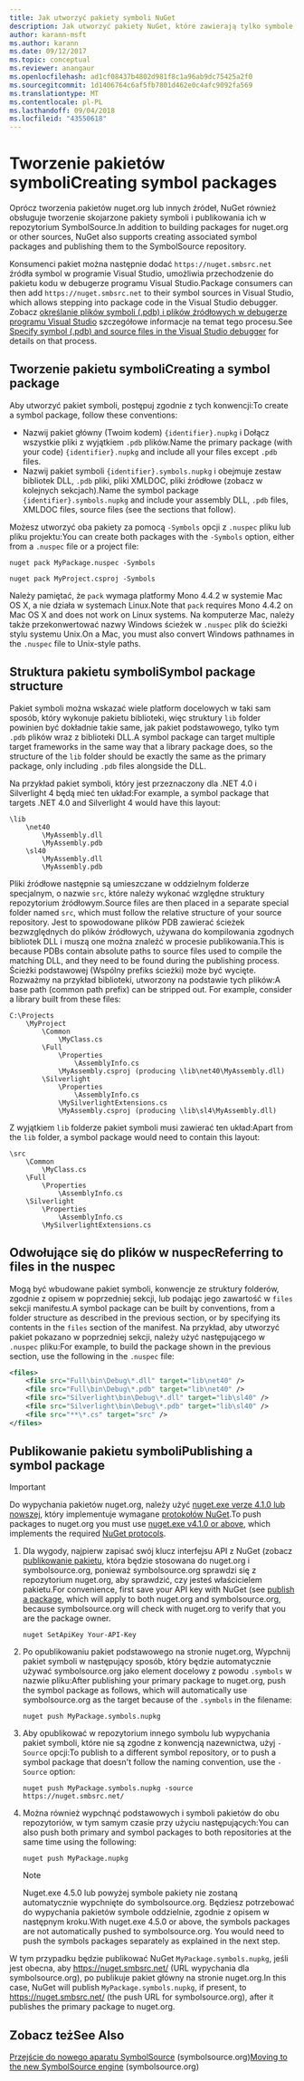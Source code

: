 ```yaml
---
title: Jak utworzyć pakiety symboli NuGet
description: Jak utworzyć pakiety NuGet, które zawierają tylko symbole, aby zapewnić obsługę debugowania innych pakietów NuGet w programie Visual Studio.
author: karann-msft
ms.author: karann
ms.date: 09/12/2017
ms.topic: conceptual
ms.reviewer: anangaur
ms.openlocfilehash: ad1cf08437b4802d981f8c1a96ab9dc75425a2f0
ms.sourcegitcommit: 1d1406764c6af5fb7801d462e0c4afc9092fa569
ms.translationtype: MT
ms.contentlocale: pl-PL
ms.lasthandoff: 09/04/2018
ms.locfileid: "43550618"
---
```

# <a name="creating-symbol-packages"></a><span data-ttu-id="fc0f3-103">Tworzenie pakietów symboli</span><span class="sxs-lookup"><span data-stu-id="fc0f3-103">Creating symbol packages</span></span>

<span data-ttu-id="fc0f3-104">Oprócz tworzenia pakietów nuget.org lub innych źródeł, NuGet również obsługuje tworzenie skojarzone pakiety symboli i publikowania ich w repozytorium SymbolSource.</span><span class="sxs-lookup"><span data-stu-id="fc0f3-104">In addition to building packages for nuget.org or other sources, NuGet also supports creating associated symbol packages and publishing them to the SymbolSource repository.</span></span>

<span data-ttu-id="fc0f3-105">Konsumenci pakiet można następnie dodać `https://nuget.smbsrc.net` źródła symbol w programie Visual Studio, umożliwia przechodzenie do pakietu kodu w debugerze programu Visual Studio.</span><span class="sxs-lookup"><span data-stu-id="fc0f3-105">Package consumers can then add `https://nuget.smbsrc.net` to their symbol sources in Visual Studio, which allows stepping into package code in the Visual Studio debugger.</span></span> <span data-ttu-id="fc0f3-106">Zobacz [określanie plików symboli (.pdb) i plików źródłowych w debugerze programu Visual Studio](/visualstudio/debugger/specify-symbol-dot-pdb-and-source-files-in-the-visual-studio-debugger) szczegółowe informacje na temat tego procesu.</span><span class="sxs-lookup"><span data-stu-id="fc0f3-106">See [Specify symbol (.pdb) and source files in the Visual Studio debugger](/visualstudio/debugger/specify-symbol-dot-pdb-and-source-files-in-the-visual-studio-debugger) for details on that process.</span></span>

## <a name="creating-a-symbol-package"></a><span data-ttu-id="fc0f3-107">Tworzenie pakietu symboli</span><span class="sxs-lookup"><span data-stu-id="fc0f3-107">Creating a symbol package</span></span>

<span data-ttu-id="fc0f3-108">Aby utworzyć pakiet symboli, postępuj zgodnie z tych konwencji:</span><span class="sxs-lookup"><span data-stu-id="fc0f3-108">To create a symbol package, follow these conventions:</span></span>

- <span data-ttu-id="fc0f3-109">Nazwij pakiet główny (Twoim kodem) `{identifier}.nupkg` i Dołącz wszystkie pliki z wyjątkiem `.pdb` plików.</span><span class="sxs-lookup"><span data-stu-id="fc0f3-109">Name the primary package (with your code) `{identifier}.nupkg` and include all your files except `.pdb` files.</span></span>
- <span data-ttu-id="fc0f3-110">Nazwij pakiet symboli `{identifier}.symbols.nupkg` i obejmuje zestaw bibliotek DLL, `.pdb` pliki, pliki XMLDOC, pliki źródłowe (zobacz w kolejnych sekcjach).</span><span class="sxs-lookup"><span data-stu-id="fc0f3-110">Name the symbol package `{identifier}.symbols.nupkg` and include your assembly DLL, `.pdb` files, XMLDOC files, source files (see the sections that follow).</span></span>

<span data-ttu-id="fc0f3-111">Możesz utworzyć oba pakiety za pomocą `-Symbols` opcji z `.nuspec` pliku lub pliku projektu:</span><span class="sxs-lookup"><span data-stu-id="fc0f3-111">You can create both packages with the `-Symbols` option, either from a `.nuspec` file or a project file:</span></span>

```cli
nuget pack MyPackage.nuspec -Symbols

nuget pack MyProject.csproj -Symbols
```

<span data-ttu-id="fc0f3-112">Należy pamiętać, że `pack` wymaga platformy Mono 4.4.2 w systemie Mac OS X, a nie działa w systemach Linux.</span><span class="sxs-lookup"><span data-stu-id="fc0f3-112">Note that `pack` requires Mono 4.4.2 on Mac OS X and does not work on Linux systems.</span></span> <span data-ttu-id="fc0f3-113">Na komputerze Mac, należy także przekonwertować nazwy Windows ścieżek w `.nuspec` plik do ścieżki stylu systemu Unix.</span><span class="sxs-lookup"><span data-stu-id="fc0f3-113">On a Mac, you must also convert Windows pathnames in the `.nuspec` file to Unix-style paths.</span></span>

## <a name="symbol-package-structure"></a><span data-ttu-id="fc0f3-114">Struktura pakietu symboli</span><span class="sxs-lookup"><span data-stu-id="fc0f3-114">Symbol package structure</span></span>

<span data-ttu-id="fc0f3-115">Pakiet symboli można wskazać wiele platform docelowych w taki sam sposób, który wykonuje pakietu biblioteki, więc struktury `lib` folder powinien być dokładnie takie same, jak pakiet podstawowego, tylko tym `.pdb` plików wraz z biblioteki DLL.</span><span class="sxs-lookup"><span data-stu-id="fc0f3-115">A symbol package can target multiple target frameworks in the same way that a library package does, so the structure of the `lib` folder should be exactly the same as the primary package, only including `.pdb` files alongside the DLL.</span></span>

<span data-ttu-id="fc0f3-116">Na przykład pakiet symboli, który jest przeznaczony dla .NET 4.0 i Silverlight 4 będą mieć ten układ:</span><span class="sxs-lookup"><span data-stu-id="fc0f3-116">For example, a symbol package that targets .NET 4.0 and Silverlight 4 would have this layout:</span></span>

    \lib
        \net40
            \MyAssembly.dll
            \MyAssembly.pdb
        \sl40
            \MyAssembly.dll
            \MyAssembly.pdb

<span data-ttu-id="fc0f3-117">Pliki źródłowe następnie są umieszczane w oddzielnym folderze specjalnym, o nazwie `src`, które należy wykonać względne struktury repozytorium źródłowym.</span><span class="sxs-lookup"><span data-stu-id="fc0f3-117">Source files are then placed in a separate special folder named `src`, which must follow the relative structure of your source repository.</span></span> <span data-ttu-id="fc0f3-118">Jest to spowodowane plików PDB zawierać ścieżek bezwzględnych do plików źródłowych, używana do kompilowania zgodnych bibliotek DLL i muszą one można znaleźć w procesie publikowania.</span><span class="sxs-lookup"><span data-stu-id="fc0f3-118">This is because PDBs contain absolute paths to source files used to compile the matching DLL, and they need to be found during the publishing process.</span></span> <span data-ttu-id="fc0f3-119">Ścieżki podstawowej (Wspólny prefiks ścieżki) może być wycięte. Rozważmy na przykład biblioteki, utworzony na podstawie tych plików:</span><span class="sxs-lookup"><span data-stu-id="fc0f3-119">A base path (common path prefix) can be stripped out. For example, consider a library built from these files:</span></span>

    C:\Projects
        \MyProject
            \Common
                \MyClass.cs
            \Full
                \Properties
                    \AssemblyInfo.cs
                \MyAssembly.csproj (producing \lib\net40\MyAssembly.dll)
            \Silverlight
                \Properties
                    \AssemblyInfo.cs
                \MySilverlightExtensions.cs
                \MyAssembly.csproj (producing \lib\sl4\MyAssembly.dll)

<span data-ttu-id="fc0f3-120">Z wyjątkiem `lib` folderze pakiet symboli musi zawierać ten układ:</span><span class="sxs-lookup"><span data-stu-id="fc0f3-120">Apart from the `lib` folder, a symbol package would need to contain this layout:</span></span>

    \src
        \Common
            \MyClass.cs
        \Full
            \Properties
                \AssemblyInfo.cs
        \Silverlight
            \Properties
                \AssemblyInfo.cs
            \MySilverlightExtensions.cs

## <a name="referring-to-files-in-the-nuspec"></a><span data-ttu-id="fc0f3-121">Odwołujące się do plików w nuspec</span><span class="sxs-lookup"><span data-stu-id="fc0f3-121">Referring to files in the nuspec</span></span>

<span data-ttu-id="fc0f3-122">Mogą być wbudowane pakiet symboli, konwencje ze struktury folderów, zgodnie z opisem w poprzedniej sekcji, lub podając jego zawartość w `files` sekcji manifestu.</span><span class="sxs-lookup"><span data-stu-id="fc0f3-122">A symbol package can be built by conventions, from a folder structure as described in the previous section, or by specifying its contents in the `files` section of the manifest.</span></span> <span data-ttu-id="fc0f3-123">Na przykład, aby utworzyć pakiet pokazano w poprzedniej sekcji, należy użyć następującego w `.nuspec` pliku:</span><span class="sxs-lookup"><span data-stu-id="fc0f3-123">For example, to build the package shown in the previous section, use the following in the `.nuspec` file:</span></span>

```xml
<files>
    <file src="Full\bin\Debug\*.dll" target="lib\net40" />
    <file src="Full\bin\Debug\*.pdb" target="lib\net40" />
    <file src="Silverlight\bin\Debug\*.dll" target="lib\sl40" />
    <file src="Silverlight\bin\Debug\*.pdb" target="lib\sl40" />
    <file src="**\*.cs" target="src" />
</files>
```

## <a name="publishing-a-symbol-package"></a><span data-ttu-id="fc0f3-124">Publikowanie pakietu symboli</span><span class="sxs-lookup"><span data-stu-id="fc0f3-124">Publishing a symbol package</span></span>

> [!Important]
> <span data-ttu-id="fc0f3-125">Do wypychania pakietów nuget.org, należy użyć [nuget.exe verze 4.1.0 lub nowszej](https://www.nuget.org/downloads), który implementuje wymagane [protokołów NuGet](../api/nuget-protocols.md).</span><span class="sxs-lookup"><span data-stu-id="fc0f3-125">To push packages to nuget.org you must use [nuget.exe v4.1.0 or above](https://www.nuget.org/downloads), which implements the required [NuGet protocols](../api/nuget-protocols.md).</span></span>

1. <span data-ttu-id="fc0f3-126">Dla wygody, najpierw zapisać swój klucz interfejsu API z NuGet (zobacz [publikowanie pakietu](../create-packages/publish-a-package.md), która będzie stosowana do nuget.org i symbolsource.org, ponieważ symbolsource.org sprawdzi się z repozytorium nuget.org, aby sprawdzić, czy jesteś właścicielem pakietu.</span><span class="sxs-lookup"><span data-stu-id="fc0f3-126">For convenience, first save your API key with NuGet (see [publish a package](../create-packages/publish-a-package.md), which will apply to both nuget.org and symbolsource.org, because symbolsource.org will check with nuget.org to verify that you are the package owner.</span></span>

    ```cli
    nuget SetApiKey Your-API-Key
    ```

2. <span data-ttu-id="fc0f3-127">Po opublikowaniu pakiet podstawowego na stronie nuget.org, Wypchnij pakiet symboli w następujący sposób, który będzie automatycznie używać symbolsource.org jako element docelowy z powodu `.symbols` w nazwie pliku:</span><span class="sxs-lookup"><span data-stu-id="fc0f3-127">After publishing your primary package to nuget.org, push the symbol package as follows, which will automatically use symbolsource.org as the target because of the `.symbols` in the filename:</span></span>

    ```cli
    nuget push MyPackage.symbols.nupkg
    ```

3. <span data-ttu-id="fc0f3-128">Aby opublikować w repozytorium innego symbolu lub wypychania pakiet symboli, które nie są zgodne z konwencją nazewnictwa, użyj `-Source` opcji:</span><span class="sxs-lookup"><span data-stu-id="fc0f3-128">To publish to a different symbol repository, or to push a symbol package that doesn't follow the naming convention, use the `-Source` option:</span></span>

    ```cli
    nuget push MyPackage.symbols.nupkg -source https://nuget.smbsrc.net/
    ```

4. <span data-ttu-id="fc0f3-129">Można również wypchnąć podstawowych i symboli pakietów do obu repozytoriów, w tym samym czasie przy użyciu następujących:</span><span class="sxs-lookup"><span data-stu-id="fc0f3-129">You can also push both primary and symbol packages to both repositories at the same time using the following:</span></span>

    ```cli
    nuget push MyPackage.nupkg
    ```

   > [!Note]
   > <span data-ttu-id="fc0f3-130">Nuget.exe 4.5.0 lub powyżej symbole pakiety nie zostaną automatycznie wypchnięte do symbolsource.org. Będziesz potrzebować do wypychania pakietów symbole oddzielnie, zgodnie z opisem w następnym kroku.</span><span class="sxs-lookup"><span data-stu-id="fc0f3-130">With nuget.exe 4.5.0 or above, the symbols packages are not automatically pushed to symbolsource.org. You would need to push the symbols packages separately as explained in the next step.</span></span>
   
<span data-ttu-id="fc0f3-131">W tym przypadku będzie publikować NuGet `MyPackage.symbols.nupkg`, jeśli jest obecna, aby https://nuget.smbsrc.net/ (URL wypychania dla symbolsource.org), po publikuje pakiet główny na stronie nuget.org.</span><span class="sxs-lookup"><span data-stu-id="fc0f3-131">In this case, NuGet will publish `MyPackage.symbols.nupkg`, if present, to https://nuget.smbsrc.net/ (the push URL for symbolsource.org), after it publishes the primary package to nuget.org.</span></span>

## <a name="see-also"></a><span data-ttu-id="fc0f3-132">Zobacz też</span><span class="sxs-lookup"><span data-stu-id="fc0f3-132">See Also</span></span>

<span data-ttu-id="fc0f3-133">[Przejście do nowego aparatu SymbolSource](https://tripleemcoder.com/2015/10/04/moving-to-the-new-symbolsource-engine/) (symbolsource.org)</span><span class="sxs-lookup"><span data-stu-id="fc0f3-133">[Moving to the new SymbolSource engine](https://tripleemcoder.com/2015/10/04/moving-to-the-new-symbolsource-engine/) (symbolsource.org)</span></span>
